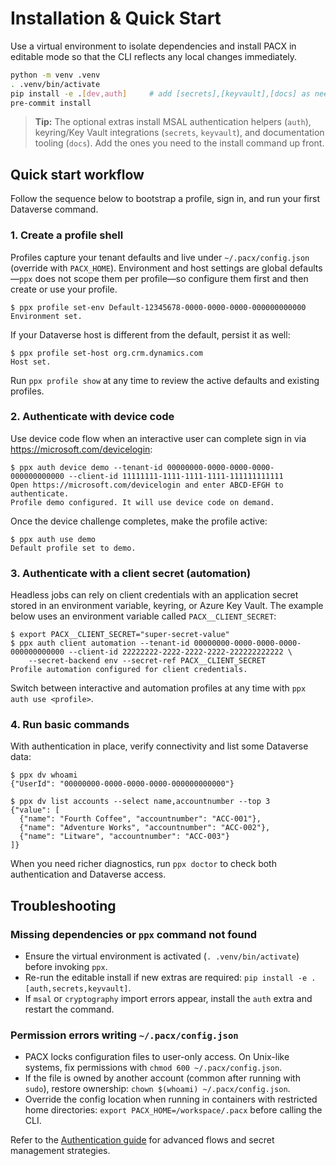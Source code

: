 # Installation & Quick Start

Use a virtual environment to isolate dependencies and install PACX in editable mode so that the CLI reflects any local changes immediately.

```bash
python -m venv .venv
. .venv/bin/activate
pip install -e .[dev,auth]     # add [secrets],[keyvault],[docs] as needed
pre-commit install
```

> **Tip:** The optional extras install MSAL authentication helpers (`auth`), keyring/Key Vault integrations (`secrets`, `keyvault`), and documentation tooling (`docs`). Add the ones you need to the install command up front.

## Quick start workflow

Follow the sequence below to bootstrap a profile, sign in, and run your first Dataverse command.

### 1. Create a profile shell

Profiles capture your tenant defaults and live under `~/.pacx/config.json` (override with `PACX_HOME`). Environment and host settings are global defaults—`ppx` does not scope them per profile—so configure them first and then create or use your profile.

```shell
$ ppx profile set-env Default-12345678-0000-0000-0000-000000000000
Environment set.
```

If your Dataverse host is different from the default, persist it as well:

```shell
$ ppx profile set-host org.crm.dynamics.com
Host set.
```

Run `ppx profile show` at any time to review the active defaults and existing profiles.

### 2. Authenticate with device code

Use device code flow when an interactive user can complete sign in via https://microsoft.com/devicelogin:

```shell
$ ppx auth device demo --tenant-id 00000000-0000-0000-0000-000000000000 --client-id 11111111-1111-1111-1111-111111111111
Open https://microsoft.com/devicelogin and enter ABCD-EFGH to authenticate.
Profile demo configured. It will use device code on demand.
```

Once the device challenge completes, make the profile active:

```shell
$ ppx auth use demo
Default profile set to demo.
```

### 3. Authenticate with a client secret (automation)

Headless jobs can rely on client credentials with an application secret stored in an environment variable, keyring, or Azure Key Vault. The example below uses an environment variable called `PACX__CLIENT_SECRET`:

```shell
$ export PACX__CLIENT_SECRET="super-secret-value"
$ ppx auth client automation --tenant-id 00000000-0000-0000-0000-000000000000 --client-id 22222222-2222-2222-2222-222222222222 \
    --secret-backend env --secret-ref PACX__CLIENT_SECRET
Profile automation configured for client credentials.
```

Switch between interactive and automation profiles at any time with `ppx auth use <profile>`.

### 4. Run basic commands

With authentication in place, verify connectivity and list some Dataverse data:

```shell
$ ppx dv whoami
{"UserId": "00000000-0000-0000-0000-000000000000"}

$ ppx dv list accounts --select name,accountnumber --top 3
{"value": [
  {"name": "Fourth Coffee", "accountnumber": "ACC-001"},
  {"name": "Adventure Works", "accountnumber": "ACC-002"},
  {"name": "Litware", "accountnumber": "ACC-003"}
]}
```

When you need richer diagnostics, run `ppx doctor` to check both authentication and Dataverse access.

## Troubleshooting

### Missing dependencies or `ppx` command not found

- Ensure the virtual environment is activated (`. .venv/bin/activate`) before invoking `ppx`.
- Re-run the editable install if new extras are required: `pip install -e .[auth,secrets,keyvault]`.
- If `msal` or `cryptography` import errors appear, install the `auth` extra and restart the command.

### Permission errors writing `~/.pacx/config.json`

- PACX locks configuration files to user-only access. On Unix-like systems, fix permissions with `chmod 600 ~/.pacx/config.json`.
- If the file is owned by another account (common after running with `sudo`), restore ownership: `chown $(whoami) ~/.pacx/config.json`.
- Override the config location when running in containers with restricted home directories: `export PACX_HOME=/workspace/.pacx` before calling the CLI.

Refer to the [Authentication guide](02-authentication.md) for advanced flows and secret management strategies.
